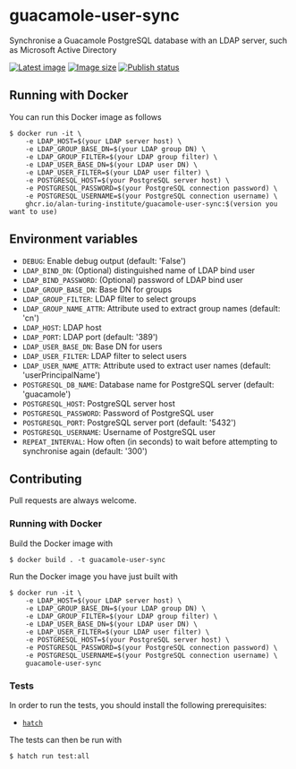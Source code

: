 # guacamole-user-sync
Synchronise a Guacamole PostgreSQL database with an LDAP server, such as Microsoft Active Directory

[![Latest image](https://ghcr-badge.egpl.dev/alan-turing-institute/guacamole-user-sync/latest_tag)](https://github.com/alan-turing-institute/guacamole-user-sync/pkgs/container/guacamole-user-sync)
[![Image size](https://ghcr-badge.egpl.dev/alan-turing-institute/guacamole-user-sync/size)](https://github.com/alan-turing-institute/guacamole-user-sync/pkgs/container/guacamole-user-sync)
[![Publish status](https://github.com/alan-turing-institute/guacamole-user-sync/actions/workflows/publish_docker.yaml/badge.svg)](https://github.com/alan-turing-institute/guacamole-user-sync/pkgs/)

## Running with Docker

You can run this Docker image as follows

```console
$ docker run -it \
    -e LDAP_HOST=$(your LDAP server host) \
    -e LDAP_GROUP_BASE_DN=$(your LDAP group DN) \
    -e LDAP_GROUP_FILTER=$(your LDAP group filter) \
    -e LDAP_USER_BASE_DN=$(your LDAP user DN) \
    -e LDAP_USER_FILTER=$(your LDAP user filter) \
    -e POSTGRESQL_HOST=$(your PostgreSQL server host) \
    -e POSTGRESQL_PASSWORD=$(your PostgreSQL connection password) \
    -e POSTGRESQL_USERNAME=$(your PostgreSQL connection username) \
    ghcr.io/alan-turing-institute/guacamole-user-sync:$(version you want to use)
```

## Environment variables

- `DEBUG`: Enable debug output (default: 'False')
- `LDAP_BIND_DN`: (Optional) distinguished name of LDAP bind user
- `LDAP_BIND_PASSWORD`: (Optional) password of LDAP bind user
- `LDAP_GROUP_BASE_DN`: Base DN for groups
- `LDAP_GROUP_FILTER`: LDAP filter to select groups
- `LDAP_GROUP_NAME_ATTR`: Attribute used to extract group names (default: 'cn')
- `LDAP_HOST`: LDAP host
- `LDAP_PORT`: LDAP port (default: '389')
- `LDAP_USER_BASE_DN`: Base DN for users
- `LDAP_USER_FILTER`: LDAP filter to select users
- `LDAP_USER_NAME_ATTR`: Attribute used to extract user names (default: 'userPrincipalName')
- `POSTGRESQL_DB_NAME`: Database name for PostgreSQL server (default: 'guacamole')
- `POSTGRESQL_HOST`: PostgreSQL server host
- `POSTGRESQL_PASSWORD`: Password of PostgreSQL user
- `POSTGRESQL_PORT`: PostgreSQL server port (default: '5432')
- `POSTGRESQL_USERNAME`: Username of PostgreSQL user
- `REPEAT_INTERVAL`: How often (in seconds) to wait before attempting to synchronise again (default: '300')

## Contributing

Pull requests are always welcome.

### Running with Docker

Build the Docker image with

```console
$ docker build . -t guacamole-user-sync
```

Run the Docker image you have just built with

```console
$ docker run -it \
    -e LDAP_HOST=$(your LDAP server host) \
    -e LDAP_GROUP_BASE_DN=$(your LDAP group DN) \
    -e LDAP_GROUP_FILTER=$(your LDAP group filter) \
    -e LDAP_USER_BASE_DN=$(your LDAP user DN) \
    -e LDAP_USER_FILTER=$(your LDAP user filter) \
    -e POSTGRESQL_HOST=$(your PostgreSQL server host) \
    -e POSTGRESQL_PASSWORD=$(your PostgreSQL connection password) \
    -e POSTGRESQL_USERNAME=$(your PostgreSQL connection username) \
    guacamole-user-sync
```

### Tests

In order to run the tests, you should install the following prerequisites:

- [`hatch`](https://hatch.pypa.io/latest/install/)

The tests can then be run with

```console
$ hatch run test:all
```
